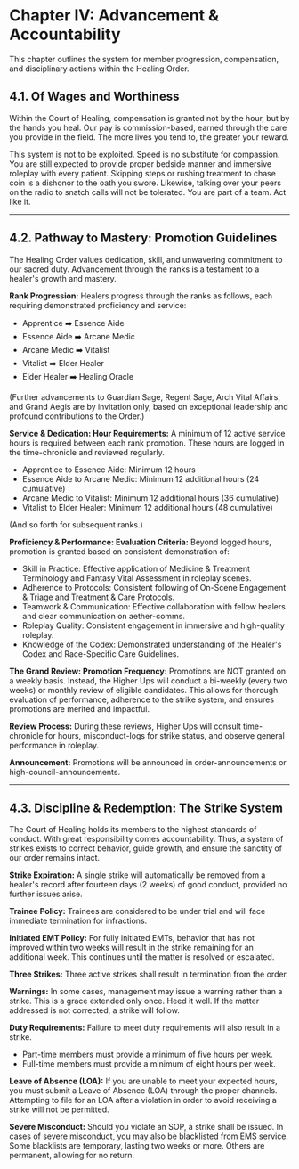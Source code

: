 # Chapter IV: Advancement & Accountability

This chapter outlines the system for member progression, compensation, and disciplinary actions within the Healing Order.

## 4.1. Of Wages and Worthiness

Within the Court of Healing, compensation is granted not by the hour, but by the hands you heal. Our pay is commission-based, earned through the care you provide in the field. The more lives you tend to, the greater your reward.

This system is not to be exploited. Speed is no substitute for compassion. You are still expected to provide proper bedside manner and immersive roleplay with every patient. Skipping steps or rushing treatment to chase coin is a dishonor to the oath you swore. Likewise, talking over your peers on the radio to snatch calls will not be tolerated. You are part of a team. Act like it.

---

## 4.2. Pathway to Mastery: Promotion Guidelines

The Healing Order values dedication, skill, and unwavering commitment to our sacred duty. Advancement through the ranks is a testament to a healer's growth and mastery.

**Rank Progression:** Healers progress through the ranks as follows, each requiring demonstrated proficiency and service:

- Apprentice ➡️ Essence Aide
- Essence Aide ➡️ Arcane Medic
- Arcane Medic ➡️ Vitalist
- Vitalist ➡️ Elder Healer
- Elder Healer ➡️ Healing Oracle

(Further advancements to Guardian Sage, Regent Sage, Arch Vital Affairs, and Grand Aegis are by invitation only, based on exceptional leadership and profound contributions to the Order.)

**Service & Dedication: Hour Requirements:** A minimum of 12 active service hours is required between each rank promotion. These hours are logged in the time-chronicle and reviewed regularly.

- Apprentice to Essence Aide: Minimum 12 hours
- Essence Aide to Arcane Medic: Minimum 12 additional hours (24 cumulative)
- Arcane Medic to Vitalist: Minimum 12 additional hours (36 cumulative)
- Vitalist to Elder Healer: Minimum 12 additional hours (48 cumulative)

(And so forth for subsequent ranks.)

**Proficiency & Performance: Evaluation Criteria:** Beyond logged hours, promotion is granted based on consistent demonstration of:

- Skill in Practice: Effective application of Medicine & Treatment Terminology and Fantasy Vital Assessment in roleplay scenes.
- Adherence to Protocols: Consistent following of On-Scene Engagement & Triage and Treatment & Care Protocols.
- Teamwork & Communication: Effective collaboration with fellow healers and clear communication on aether-comms.
- Roleplay Quality: Consistent engagement in immersive and high-quality roleplay.
- Knowledge of the Codex: Demonstrated understanding of the Healer's Codex and Race-Specific Care Guidelines.

**The Grand Review: Promotion Frequency:** Promotions are NOT granted on a weekly basis. Instead, the Higher Ups will conduct a bi-weekly (every two weeks) or monthly review of eligible candidates. This allows for thorough evaluation of performance, adherence to the strike system, and ensures promotions are merited and impactful.

**Review Process:** During these reviews, Higher Ups will consult time-chronicle for hours, misconduct-logs for strike status, and observe general performance in roleplay.

**Announcement:** Promotions will be announced in order-announcements or high-council-announcements.

---

## 4.3. Discipline & Redemption: The Strike System

The Court of Healing holds its members to the highest standards of conduct. With great responsibility comes accountability. Thus, a system of strikes exists to correct behavior, guide growth, and ensure the sanctity of our order remains intact.

**Strike Expiration:** A single strike will automatically be removed from a healer's record after fourteen days (2 weeks) of good conduct, provided no further issues arise.

**Trainee Policy:** Trainees are considered to be under trial and will face immediate termination for infractions.

**Initiated EMT Policy:** For fully initiated EMTs, behavior that has not improved within two weeks will result in the strike remaining for an additional week. This continues until the matter is resolved or escalated.

**Three Strikes:** Three active strikes shall result in termination from the order.

**Warnings:** In some cases, management may issue a warning rather than a strike. This is a grace extended only once. Heed it well. If the matter addressed is not corrected, a strike will follow.

**Duty Requirements:** Failure to meet duty requirements will also result in a strike.

- Part-time members must provide a minimum of five hours per week.
- Full-time members must provide a minimum of eight hours per week.

**Leave of Absence (LOA):** If you are unable to meet your expected hours, you must submit a Leave of Absence (LOA) through the proper channels. Attempting to file for an LOA after a violation in order to avoid receiving a strike will not be permitted.

**Severe Misconduct:** Should you violate an SOP, a strike shall be issued. In cases of severe misconduct, you may also be blacklisted from EMS service. Some blacklists are temporary, lasting two weeks or more. Others are permanent, allowing for no return.